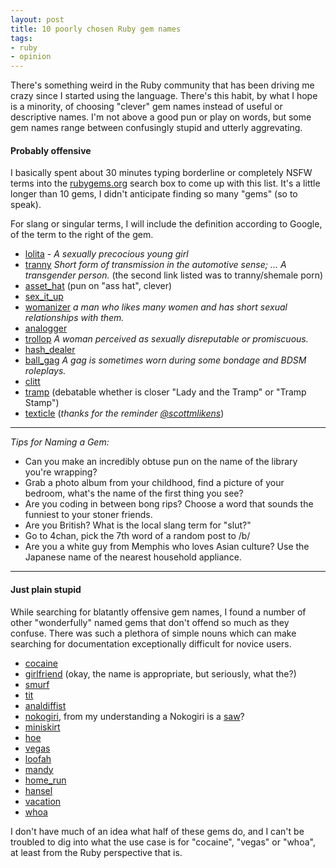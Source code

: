 ```yaml
---
layout: post
title: 10 poorly chosen Ruby gem names
tags:
- ruby
- opinion
---
```


There's something weird in the Ruby community that has been driving me crazy
since I started using the language. There's this habit, by what I hope is a
minority, of choosing "clever" gem names instead of useful or descriptive
names. I'm not above a good pun or play on words, but some gem names range
between confusingly stupid and utterly aggrevating.




#### Probably offensive

I basically spent about 30 minutes typing borderline or completely NSFW terms
into the [rubygems.org](http://rubygems.org) search box to come up with this
list. It's a little longer than 10 gems, I didn't anticipate finding so many
"gems" (so to speak).

For slang or singular terms, I will include the definition according to Google, of the term to the right of
the gem.

* [lolita](https://github.com/ithouse/lolita) - *A sexually precocious young girl*
* [tranny](https://github.com/joshkrueger/tranny) *Short form of transmission in the automotive sense; ...  A transgender person.* (the second link listed was to tranny/shemale porn)
* [asset\_hat](http://github.com/mintdigital/asset_hat) (pun on "ass hat", clever)
* [sex\_it\_up](http://github.com/aantix/sex_it_up)
* [womanizer](http://rubygems.org/gems/womanizer) *a man who likes many women and has short sexual relationships with them.*
* [analogger](http://rubygems.org/gems/analogger)
* [trollop](https://rubygems.org/gems/trollop) *A woman perceived as sexually disreputable or promiscuous.*
* [hash\_dealer](http://github.com/LifebookerInc/hash_dealer)
* [ball\_gag](https://rubygems.org/gems/ball_gag) *A gag is sometimes worn during some bondage and BDSM roleplays.*
* [clitt](https://github.com/francois/clitt)
* [tramp](https://rubygems.org/gems/tramp) (debatable whether is closer "Lady and the Tramp" or "Tramp Stamp")
* [texticle](http://rubygems.org/gems/texticle) (*thanks for the reminder [@scottmlikens](https://twitter.com/scottmlikens)*)

---

*Tips for Naming a Gem:*

* Can you make an incredibly obtuse pun on the name of the library you're wrapping?
* Grab a photo album from your childhood, find a picture of your bedroom, what's the name of the first thing you see?
* Are you coding in between bong rips? Choose a word that sounds the funniest to your stoner friends.
* Are you British? What is the local slang term for "slut?"
* Go to 4chan, pick the 7th word of a random post to /b/
* Are you a white guy from Memphis who loves Asian culture? Use the Japanese name of the nearest household appliance.

---

#### Just plain stupid

While searching for blatantly offensive gem names, I found a number of other
"wonderfully" named gems that don't offend so much as they confuse. There was such a
plethora of simple nouns which can make searching for documentation
exceptionally difficult for novice users.

* [cocaine](https://rubygems.org/gems/cocaine)
* [girlfriend](https://github.com/icebreaker/girlfriend)  (okay, the name is appropriate, but seriously, what the?)
* [smurf](http://github.com/thumblemonks/smurf)
* [tit](https://github.com/adlaiff6/tit)
* [analdiffist](http://github.com/radamant/analdiffist) 
* [nokogiri](https://github.com/tenderlove/nokogiri), from my understanding a Nokogiri is a [saw](http://en.wikipedia.org/wiki/Japanese_saw)?
* [miniskirt](http://github.com/stephencelis/miniskirt)
* [hoe](https://rubygems.org/gems/hoe)
* [vegas](https://rubygems.org/gems/vegas)
* [loofah](http://github.com/flavorjones/loofah)
* [mandy](http://github.com/trafficbroker/mandy)
* [home\_run](http://github.com/jeremyevans/home_run)
* [hansel](http://github.com/xlymian/hansel)
* [vacation](http://github.com/ohrite/vacation)
* [whoa](http://github.com/richmolj/whoa)

I don't have much of an idea what half of these gems do, and I can't be
troubled to dig into what the use case is for "cocaine", "vegas" or "whoa", at least from
the Ruby perspective that is.


